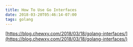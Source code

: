 ```yaml
---
title: How To Use Go Interfaces
date: 2018-03-20T05:46:14-07:00
tags: golang
---
```

[https://blog.chewxy.com/2018/03/18/golang-interfaces/](https://blog.chewxy.com/2018/03/18/golang-interfaces/)
